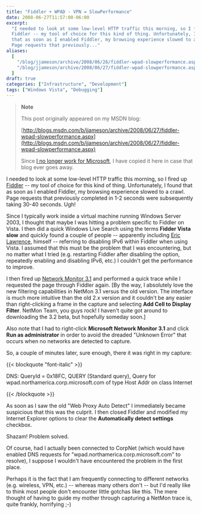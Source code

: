 ```yaml
---
title: "Fiddler + WPAD - VPN = SlowPerformance"
date: 2008-06-27T11:57:00-06:00
excerpt:
  "I needed to look at some low-level HTTP traffic this morning, so I fired up
  Fiddler -- my tool of choice for this kind of thing. Unfortunately, I found
  that as soon as I enabled Fiddler, my browsing experience slowed to a crawl.
  Page requests that previously..."
aliases:
  [
    "/blog/jjameson/archive/2008/06/26/fiddler-wpad-slowperformance.aspx",
    "/blog/jjameson/archive/2008/06/27/fiddler-wpad-slowperformance.aspx",
  ]
draft: true
categories: ["Infrastructure", "Development"]
tags: ["Windows Vista", "Debugging"]
---
```


> **Note**
>
> This post originally appeared on my MSDN blog:
>
> [http://blogs.msdn.com/b/jjameson/archive/2008/06/27/fiddler-wpad-slowperformance.aspx](http://blogs.msdn.com/b/jjameson/archive/2008/06/27/fiddler-wpad-slowperformance.aspx)
>
> Since
> [I no longer work for Microsoft](/blog/jjameson/2011/09/02/last-day-with-microsoft),
> I have copied it here in case that blog ever goes away.

I needed to look at some low-level HTTP traffic this morning, so I fired up
[Fiddler](http://www.fiddlertool.com/) -- my tool of choice for this kind of
thing. Unfortunately, I found that as soon as I enabled Fiddler, my browsing
experience slowed to a crawl. Page requests that previously completed in 1-2
seconds were subsequently taking 30-40 seconds. Ugh!

Since I typically work inside a virtual machine running Windows Server 2003, I
thought that maybe I was hitting a problem specific to Fiddler on Vista. I then
did a quick Windows Live Search using the terms **Fidder Vista slow** and
quickly found a couple of people -- apparently including
[Eric Lawrence](http://groups.msn.com/HTTPFiddler/bugs.msnw?action=get_message&mview=0&ID_Message=815&LastModified=4675632312984197215),
himself -- referring to disabling IPv6 within Fiddler when using Vista. I
assumed that this must be the problem that I was encountering, but no matter
what I tried (e.g. restarting Fiddler after disabling the option, repeatedly
enabling and disabling IPv6, etc.) I couldn't get the performance to improve.

I then fired up
[Network Monitor 3.1](http://www.microsoft.com/downloads/details.aspx?familyid=18b1d59d-f4d8-4213-8d17-2f6dde7d7aac&displaylang=en)
and performed a quick trace while I requested the page through Fiddler again.
[By the way, I absolutely love the new filtering capabilities in NetMon 3.1
versus the old version. The interface is much more intuitive than the old 2.x
version and it couldn't be any easier than right-clicking a frame in the capture
and selecting **Add Cell to Display Filter**. NetMon Team, you guys rock! I
haven't quite got around to downloading the 3.2 beta, but hopefully someday
soon.]

Also note that I had to right-click **Microsoft Network Monitor 3.1** and click
**Run as administrator** in order to avoid the dreaded "Unknown Error" that
occurs when no networks are detected to capture.

So, a couple of minutes later, sure enough, there it was right in my capture:

{{< blockquote "font-italic" >}}

DNS: QueryId = 0x18FC, QUERY (Standard query), Query for
wpad.northamerica.corp.microsoft.com of type Host Addr on class Internet

{{< /blockquote >}}

As soon as I saw the old "Web Proxy Auto Detect" I immediately became suspicious
that this was the culprit. I then closed Fiddler and modified my Internet
Explorer options to clear the **Automatically detect settings** checkbox.

Shazam! Problem solved.

Of course, had I actually been connected to CorpNet (which would have enabled
DNS requests for "wpad.northamerica.corp.microsoft.com" to resolve), I suppose I
wouldn't have encountered the problem in the first place.

Perhaps it is the fact that I am frequently connecting to different networks
(e.g. wireless, VPN, etc.) -- whereas many others don't -- but I'd really like
to think most people don't encounter little gotchas like this. The mere thought
of having to guide my mother through capturing a NetMon trace is, quite frankly,
horrifying ;-)

